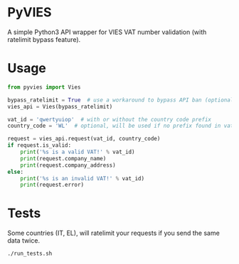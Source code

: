 # PyVIES
A simple Python3 API wrapper for VIES VAT number validation (with ratelimit bypass feature).

# Usage

```python
from pyvies import Vies

bypass_ratelimit = True  # use a workaround to bypass API ban (optional)
vies_api = Vies(bypass_ratelimit)

vat_id = 'qwertyuiop'  # with or without the country code prefix
country_code = 'WL'  # optional, will be used if no prefix found in vat_id

request = vies_api.request(vat_id, country_code)
if request.is_valid:
    print('%s is a valid VAT!' % vat_id)
    print(request.company_name)
    print(request.company_address)
else:
    print('%s is an invalid VAT!' % vat_id)
    print(request.error)
```
# Tests
Some countries (IT, EL), will ratelimit your requests if you send the same data twice.
```bash
./run_tests.sh
```
